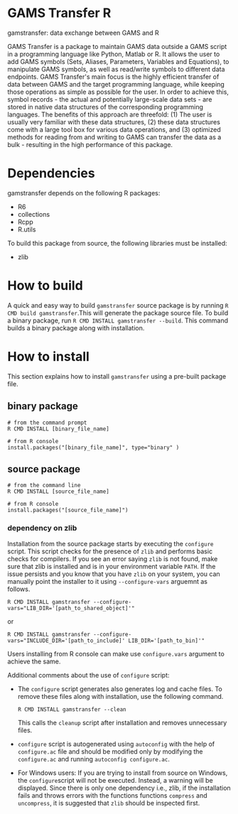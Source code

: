 # GAMS Transfer R #

gamstransfer: data exchange between GAMS and R

GAMS Transfer is a package to maintain GAMS data outside a GAMS script
 in a programming language like Python, Matlab or R. It allows the user
to add GAMS symbols (Sets, Aliases, Parameters, Variables and Equations),
 to manipulate GAMS symbols, as well as read/write symbols to different
data endpoints. GAMS Transfer's main focus is the highly efficient transfer
 of data between GAMS and the target programming language, while keeping
those operations as simple as possible for the user. In order to achieve this,
 symbol records - the actual and potentially large-scale data sets - are
stored in native data structures of the corresponding programming languages.
The benefits of this approach are threefold: (1) The user is usually very
familiar with these data structures, (2) these data structures come with a
large tool box for various data operations, and (3) optimized methods for
reading from and writing to GAMS can transfer the data as a bulk - resulting
 in the high performance of this package.

# Dependencies #
gamstransfer depends on the following R packages:
- R6
- collections
- Rcpp
- R.utils

To build this package from source, the following libraries must be installed:
- zlib

# How to build #

A quick and easy way to build `gamstransfer` source package is by running ```R CMD build gamstransfer```.This will generate the package source file. To build a binary package, run `R CMD INSTALL gamstransfer --build`. This command builds a binary package along with installation.

# How to install #

This section explains how to install `gamstransfer` using a pre-built package file.

## binary package ##

```
# from the command prompt
R CMD INSTALL [binary_file_name]

# from R console
install.packages("[binary_file_name]", type="binary" )
```

## source package ##

```
# from the command line
R CMD INSTALL [source_file_name]

# from R console
install.packages("[source_file_name]")
```

### dependency on zlib ###
Installation from the source package starts by executing the `configure` script. This script checks for the presence of `zlib` and performs
basic checks for compilers. If you see an error saying `zlib` is not found,
make sure that zlib is installed and is in your environment variable `PATH`.
If the issue persists and you know that you have `zlib` on your system, you
can manually point the installer to it using `--configure-vars` arguemnt
as follows.

```
R CMD INSTALL gamstransfer --configure-vars="LIB_DIR='[path_to_shared_object]'"
```
or
```
R CMD INSTALL gamstransfer --configure-vars="INCLUDE_DIR='[path_to_include]' LIB_DIR='[path_to_bin]'"
```

Users installing from R console can make use `configure.vars` argument to achieve the same.

Additional comments about the use of `configure` script:
* The `configure` script generates also generates log and cache files. To remove these files
    along with installation, use the following command.
    ```
    R CMD INSTALL gamstransfer --clean
    ```
    This calls the `cleanup` script after installation and removes unnecessary files.

* `configure` script is autogenerated using `autoconfig` with the help of `configure.ac` file
    and should be modified only by modifying the `configure.ac` and running `autoconfig configure.ac`.

*  For Windows users: If you are trying to install from source on Windows, the `configure`script will not be executed. Instead, a warning will be displayed. Since there is only one dependency i.e., zlib, if the installation fails and throws errors with the functions functions `compress` and `uncompress`, it is suggested that `zlib` should be inspected first.
